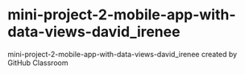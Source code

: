 # mini-project-2-mobile-app-with-data-views-david_irenee
mini-project-2-mobile-app-with-data-views-david_irenee created by GitHub Classroom
